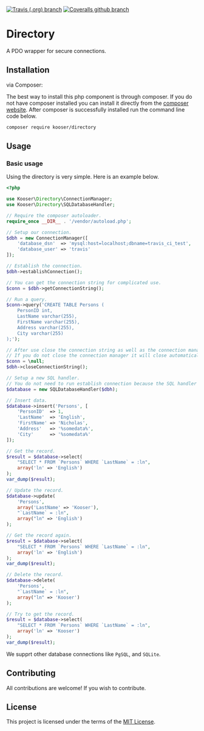 [![Travis (.org) branch](https://img.shields.io/travis/Kooser6/Directory/master.svg)](https://travis-ci.org/Kooser6/Directory)
[![Coveralls github branch](https://img.shields.io/coveralls/github/Kooser6/Directory/master.svg)](https://coveralls.io/github/Kooser6/Directory?branch=master)

# Directory

A PDO wrapper for secure connections.

## Installation

via Composer:

The best way to install this php component is through composer. If you do not have composer installed you can install it directly from the [composer website](https://getcomposer.org/). After composer is successfully installed run the command line code below.

```sh
composer require kooser/directory
```

## Usage

### Basic usage

Using the directory is very simple. Here is an example below.

```php
<?php

use Kooser\Directory\ConnectionManager;
use Kooser\Directory\SQLDatabaseHandler;

// Require the composer autoloader.
require_once __DIR__ . '/vendor/autoload.php';

// Setup our connection.
$dbh = new ConnectionManager([
    'database_dsn'  => 'mysql:host=localhost;dbname=travis_ci_test',
    'database_user' => 'travis'
]);

// Establish the connection.
$dbh->establishConnection();

// You can get the connection string for complicated use.
$conn = $dbh->getConnectionString();

// Run a query.
$conn->query('CREATE TABLE Persons (
    PersonID int,
    LastName varchar(255),
    FirstName varchar(255),
    Address varchar(255),
    City varchar(255) 
);');

// After use close the connection string as well as the connection manager.
// If you do not close the connection manager it will close automatically after use.
$conn = \null;
$dbh->closeConnectionString();

// Setup a new SQL handler.
// You do not need to run establish connection because the SQL handler establishes it for you.
$database = new SQLDatabaseHandler($dbh);

// Insert data.
$database->insert('Persons', [
    'PersonID'  => 1,
    'LastName'  => 'English',
    'FirstName' => 'Nicholas',
    'Address'   => '%somedata%',
    'City'      => '%somedata%'
]);

// Get the record.
$result = $database->select(
    "SELECT * FROM `Persons` WHERE `LastName` = :ln",
    array('ln' => 'English')
);
var_dump($result);

// Update the record.
$database->update(
    'Persons',
    array('LastName' => 'Kooser'),
    "`LastName` = :ln",
    array("ln" => 'English')
);

// Get the record again.
$result = $database->select(
    "SELECT * FROM `Persons` WHERE `LastName` = :ln",
    array('ln' => 'English')
);
var_dump($result);

// Delete the record.
$database->delete(
    'Persons',
    "`LastName` = :ln",
    array("ln" => 'Kooser')
);

// Try to get the record.
$result = $database->select(
    "SELECT * FROM `Persons` WHERE `LastName` = :ln",
    array('ln' => 'Kooser')
);
var_dump($result);

```

We supprt other database connections like `PgSQL`, and `SQLite`.

## Contributing

All contributions are welcome! If you wish to contribute.

## License

This project is licensed under the terms of the [MIT License](https://opensource.org/licenses/MIT).
